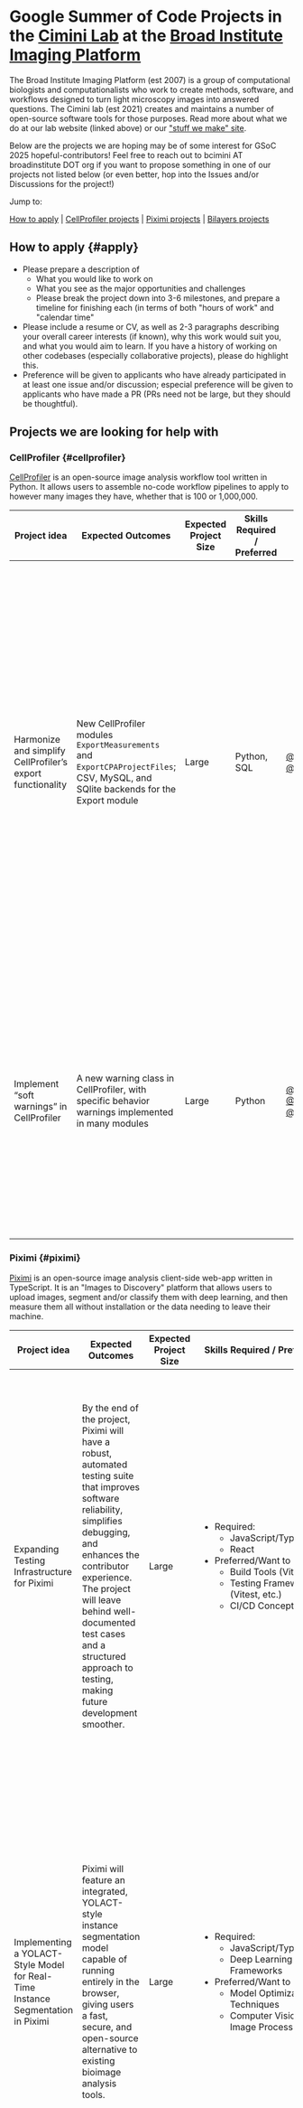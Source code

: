 # Google Summer of Code Projects in the [Cimini Lab](https://cimini-lab.broadinstitute.org/) at the [Broad Institute Imaging Platform](https://www.broadinstitute.org/imaging)

The Broad Institute Imaging Platform (est 2007) is a group of computational biologists and computationalists who work to create methods, software, and workflows designed to turn light microscopy images into answered questions. The Cimini lab (est 2021) creates and maintains a number of open-source software tools for those purposes. Read more about what we do at our lab website (linked above) or our ["stuff we make" site](https://ciminilab.github.io/WeMakeStuff/).

Below are the projects we are hoping may be of some interest for GSoC 2025 hopeful-contributors! Feel free to reach out to bcimini AT broadinstitute DOT org if you want to propose something in one of our projects not listed below (or even better, hop into the Issues and/or Discussions for the project!)

Jump to:

[How to apply](#apply) | [CellProfiler projects](#cellprofiler) | [Piximi projects](#piximi) | [Bilayers projects](#bilayers)

## How to apply {#apply}

- Please prepare a description of
  - What you would like to work on
  - What you see as the major opportunities and challenges
  - Please break the project down into 3-6 milestones, and prepare a timeline for finishing each (in terms of both "hours of work" and "calendar time"
- Please include a resume or CV, as well as 2-3 paragraphs describing your overall career interests (if known), why this work would suit you, and what you would aim to learn. If you have a history of working on other codebases (especially collaborative projects), please do highlight this.
- Preference will be given to applicants who have already participated in at least one issue and/or discussion; especial preference will be given to applicants who have made a PR (PRs need not be large, but they should be thoughtful).

## Projects we are looking for help with

### CellProfiler {#cellprofiler}

[CellProfiler](https://cellprofiler.org/) is an open-source image analysis workflow tool written in Python. It allows users to assemble no-code workflow pipelines to apply to however many images they have, whether that is 100 or 1,000,000.

<table class="project-table">
  <thead>
    <tr>
      <th>Project idea</th>
      <th>Expected Outcomes</th>
      <th>Expected Project Size</th>
      <th>Skills Required / Preferred</th>
      <th>Mentors</th>
      <th>GitHub link(s)</th>
      <th>Description</th>
    </tr>
  </thead>
  <tbody>
    <tr>
      <td>Harmonize and simplify CellProfiler’s export functionality</td>
      <td><div class="long-description">New CellProfiler modules <code>ExportMeasurements</code> and <code>ExportCPAProjectFiles</code>; CSV, MySQL, and SQlite backends for the Export module</div></td>
      <td>Large</td>
      <td>Python, SQL</td>
      <td><a href="https://github.com/bethac07">@bethac07</a>, <a href="https://github.com/gnodar01">@gnodar01</a></td>
      <td><a href="https://github.com/CellProfiler/CellProfiler/discussions/4714">here</a></td>
      <td><div class="long-description">CellProfiler has two modules for exporting measurements: <ul><li><code>ExportToDatabase</code> (which can write to MySQL or SQLite)</li> <li><code>ExportToSpreadsheet</code> (which creates CSVs)</li></ul> Over the years, the functionalities of these two modules has diverged in often-surprising ways; for example, one can select which measurements to export only in EtS, not EtD. <br/><br/>We would like to create a single, extensible <code>ExportMeasurements</code> module with a single set of UI choices, which then calls out to backends which do the actual writing. This will allow more consistent user behavior, as well as allow us to more easily support other kinds of output files (such as Parquet) in the future.</div></td>
    </tr>
    <tr>
      <td>Implement “soft warnings” in CellProfiler</td>
      <td><div class="long-description">A new warning class in CellProfiler, with specific behavior warnings implemented in many modules</div></td>
      <td>Large</td>
      <td>Python</td>
      <td><a href="https://github.com/bethac07">@bethac07</a>, <a href="https://github.com/ErinWeisbart">@ErinWeisbart</a>, <a href="https://github.com/gnodar01">@gnodar01</a></td>
      <td><a href="https://github.com/CellProfiler/CellProfiler/issues/4961">here</a></td>
      <td><div class="long-description">CellProfiler’s flexibility comes with a downside; there are many things a user <strong>CAN</strong> do that are not often a good idea <strong>TO DO</strong>, and for an inexperienced user, it is sometimes hard to know what is suboptimal (or why). <br/><br/>We have begun internally collecting cases where we would like a new “soft warning” class to be implemented; in this project, the applicant will make changes to the CellProfiler internals to enable such a warning class, and implement the existing cases</div></td>
    </tr>
  </tbody>
</table>

### Piximi {#piximi}

[Piximi](https://piximi.app/) is an open-source image analysis client-side web-app written in TypeScript. It is an "Images to Discovery" platform that allows users to upload images, segment and/or classify them with deep learning, and then measure them all without installation or the data needing to leave their machine.

<table class="project-table">
  <thead>
    <tr>
      <th>Project idea</th>
      <th>Expected Outcomes</th>
      <th>Expected Project Size</th>
      <th>Skills Required / Preferred</th>
      <th>Mentors</th>
      <th>GitHub link(s)</th>
      <th>Description</th>
    </tr>
  </thead>
  <tbody>
    <tr>
      <td>Expanding Testing Infrastructure for Piximi</td>
      <td><div class="long-description" >By the end of the project, Piximi will have a robust, automated testing suite that improves software reliability, simplifies debugging, and enhances the contributor experience. The project will leave behind well-documented test cases and a structured approach to testing, making future development smoother.</div></td>
      <td>Large</td>
      <td>
      <ul>
      <li> Required:
      <ul>
      <li>
      JavaScript/TypeScript
      </li>
      <li>
      React
      </li>
        </ul>
        </li>
        <li> Preferred/Want to Learn:
        <ul>
        <li>Build Tools (Vite)</li>
        <li> Testing Frameworks (Vitest, etc.)</li>
        <li>CI/CD Concepts</li>
        </ul>
        </li>
      </ul>
      </td>
      <td><a href="https://github.com/Andrea-Papaleo">@Andrea-Papaleo</a></td>
      <td><a href="https://github.com/piximi/piximi/discussions/657">GitHub</a></td>
      <td><div class="long-description" ><div>While Piximi's core functionality is growing, the testing infrastructure remains limited, with only a small number of utility functions covered by Vitest.</div>
      <br/>
      
<div>
This project aims to significantly expand Piximi’s testing coverage by implementing:
<ul>
<li>Comprehensive unit tests using Vitest to ensure core functions work reliably.</li>
<li>End-to-end (E2E) tests to verify user workflows and prevent regressions.</li>
<li>Component-based tests using Storybook to improve UI reliability and usability.</li>
<li>User stories and test documentation, making future contributions easier and more predictable.</li>
</ul>
</div>
<div>
By enhancing the test suite, this project will improve developer confidence, stability, and maintainability, ensuring Piximi remains a robust and user-friendly tool.
</div>
</div>
</td>

</tr>
<tr>
<td>Implementing a YOLACT-Style Model for Real-Time Instance Segmentation in Piximi</td>
<td><div class="long-description" >Piximi will feature an integrated, YOLACT-style instance segmentation model capable of running entirely in the browser, giving users a fast, secure, and open-source alternative to existing bioimage analysis tools.</div></td>
<td>Large</td>
<td>
<ul>
<li>
Required:
<ul>
<li>JavaScript/Typescript</li>
<li>Deep Learning Frameworks</li>
</ul>
</li>
<li>Preferred/Want to Learn:
<ul>
<li>Model Optimization Techniques</li>
<li>Computer Vision & Image Processing</li>
</ul>
</li>
</ul>
</td>
<td>
<a href="https://github.com/Andrea-Papaleo">@Andrea-Papaleo</a>
</td>
<td>N/A</td>
<td><div class="long-description">Piximi is an open-source, client-side image analysis platform designed to handle biological image datasets. One of the core functionalities Piximi aims to enhance is real-time instance segmentation for biological objects (e.g., cells, bacteria, or tissues).
<br/>
<br/>
<div>
This project will focus on:
<ul>
<li>Developing and fine-tuning a YOLACT-style model (You Only Look At Coefficients) for biological image segmentation.</li>
<li>Pretraining the model using high-quality biological datasets to ensure accurate and robust segmentation results.</li>
<li>Optimizing and porting the model to JavaScript/WebAssembly, enabling fast, client-side inference in Piximi without requiring a backend server.</li>
</ul>

This will allow seamless, on-device segmentation, ensuring privacy, speed, and accessibility for users analyzing bioimages.

</div>
</div>
</td>

</tr>
<tr>
<td>Building an API for AnyWidget to Interface with Piximi in Jupyter Notebooks</td>
<td><div class="long-description">Jupyter notebook users will be able to directly interact with Piximi, running image analysis tasks within an interactive Python environment. This will provide greater flexibility and scripting capabilities for researchers using Piximi in bioimage workflows.</div></td>
<td>Large</td>
<td>
<ul>
<li> Required:
<ul>
<li>JavaScript/TypeScript</li>
<li>Python & Jupyter Notebook</li>
</ul>
</li>
<li> Preferred/Want to Learn:
<ul>
<li>AnyWidget or Widget Frameworks</li>
<li>REST/WebSockets</li>
</ul>
</li>
</ul>
</td>
<td><a href="https://github.com/Andrea-Papaleo">@Andrea-Papaleo</a></td>
<td>N/A</td>
<td><div class="long-description">Piximi is a client-side image analysis platform designed for biological imaging. While it provides an intuitive browser-based interface, many researchers and data scientists prefer working within Jupyter notebooks for interactive data exploration and analysis.
<br/>
<div>
This project will enable Piximi’s functionality within Jupyter notebooks by:
<ul>
<li>Building an API for use with AnyWidget, allowing Jupyter users to access Piximi’s tools.</li>
<li>Connecting Piximi’s Redux state to the API, ensuring seamless interaction between the Jupyter frontend and Piximi’s image-processing capabilities.</li>
<li>Providing a smooth user experience, enabling users to upload images, annotate, classify, and measure them—all from a Jupyter notebook.</li>
</ul>
</div>

This integration will expand Piximi’s accessibility and make it easier for researchers to incorporate Piximi into their Python-based workflows.</div>

</td>
</tr>

  </tbody>
</table>

### Bilayers {#bilayers}

[Bilayers](https://bilayers.org/) is an open-source image analysis specification and CI/CD, which involves containerization, a LinkML-based specifiation, and Jinja templating. It is designed to allow bioimage analysts to describe any containerized tool or algorithm in a human-readable config file, and to use that config file to automatically create GUI tool versions as well as interfaces to other tools (such as CellProfiler).

<table class="project-table">
  <thead>
    <tr>
      <th>Project idea</th>
      <th>Expected Outcomes</th>
      <th>Expected Project Size</th>
      <th>Skills Required / Preferred</th>
      <th>Mentors</th>
      <th>GitHub link(s)</th>
      <th>Description</th>
    </tr>
  </thead>
  <tbody>
    <tr>
      <td>Expand our wrapper list</td>
      <td><div class="long-description">You create one or more interfaces for the Bilayers CI/CD</div></td>
      <td>Small (1-2 interfaces) through Medium (3-5 interfaces)</td>
      <td>Docker, CI/CD, Jinja templating, LinkML</td>
      <td><a href="https://github.com/bethac07">@bethac07</a>, <a href="https://github.com/gnodar01">@gnodar01</a></td>
      <td><a href="https://github.com/orgs/bilayer-containers/discussions/4">here</a></td>
      <td><div class="long-description">Bilayers is a system of wrapped tools and interface wrappers that encapsulate them. We have a list of planned wrappers, but are happy to consider other GUI tools and/or interfaces to other workflow tools if they hit a gap in our current ecosystem. Please tell us more in your proposal!</div></td>
    </tr>
    <tr>
      <td>Expand our wrapped tool list</td>
      <td><div class="long-description">You create one or more containers for image analysis tools or algorithms, and/or fill out config files and test interfaces for several existing containers</div></td>
      <td>Small (4-5 tools) through Medium (10-20 tools)</td>
      <td>Docker, CI/CD, LinkML</td>
      <td><a href="https://github.com/bethac07">@bethac07</a></td>
      <td><a href="https://github.com/orgs/bilayer-containers/discussions/3">here</a></td>
      <td><div class="long-description">Bilayers is a system of wrapped tools and interface wrappers that encapsulate them. The bioimage analysis landscape has new tools seemingly coming out every day, most of which are not containerized, and many of which are not user friendly (and/or are only accessilbe in one interface). We have a small list of tools we like, but we’re open to many other tools if they hit a gap in our current ecosystem. Please tell us more in your proposal!</div></td>
    </tr>
    <tr>
      <td>Create a better interface for filling out config files</td>
      <td><div class="long-description">One or two small, maintainable tools and/or widgets for creating filled config files</div></td>
      <td>Small through Medium</td>
      <td>Docker, CI/CD, LinkML</td>
      <td><a href="https://github.com/bethac07">@bethac07</a></td>
      <td>n/a</td>
      <td>While the Bilayers config file is smaller and much friendlier than some other large specifications like CWL or WDL, the easier we make it to fill out and/or submit config files, the more config files the project will accumulate. We envision something like a Streamlit app or a Marimo notebook, but are open to even more creative solutions - please tell us more in your proposal!</td>
    </tr>
  </tbody>
</table>
